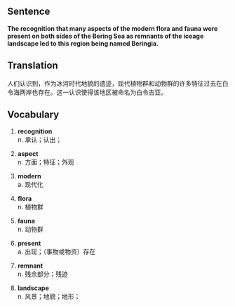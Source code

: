 ## Sentence

**The recognition that many aspects of the modern flora and fauna were present on both sides of the Bering Sea as remnants of the iceage landscape led to this region being named Beringia.**

## Translation

人们认识到，作为冰河时代地貌的遗迹，现代植物群和动物群的许多特征过去在白令海两岸也存在。这一认识使得该地区被命名为白令吉亚。     


## Vocabulary     

1. **recognition**     
n. 承认；认出；      

2. **aspect**       
n. 方面；特征；外观       

3. **modern**       
a. 现代化      

4. **flora**      
n. 植物群      

5. **fauna**     
n. 动物群       

6. **present**     
a. 出现；（事物或物资）存在      

7. **remnant**     
n. 残余部分；残迹        

8. **landscape**     
n. 风景；地貌；地形；     

